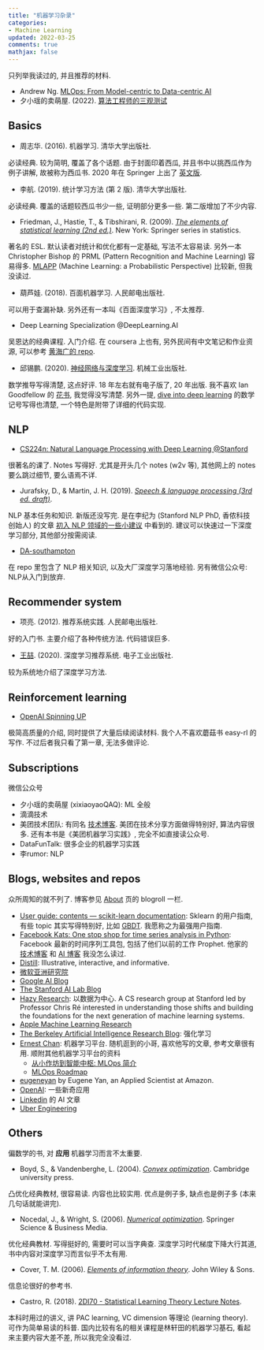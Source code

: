 ```yaml
---
title: "机器学习杂录"
categories: 
- Machine Learning
updated: 2022-03-25
comments: true
mathjax: false
---
```


只列举我读过的, 并且推荐的材料.

<!-- more -->

- Andrew Ng. [MLOps: From Model-centric to Data-centric AI](https://www.deeplearning.ai/wp-content/uploads/2021/06/MLOps-From-Model-centric-to-Data-centric-AI.pdf)
- 夕小瑶的卖萌屋. (2022). [算法工程师的三观测试](https://mp.weixin.qq.com/s/cVw05WElPWMUK9s6MFig0Q)

## Basics

- 周志华. (2016). 机器学习. 清华大学出版社.

必读经典. 较为简明, 覆盖了各个话题. 由于封面印着西瓜, 并且书中以挑西瓜作为例子讲解, 故被称为西瓜书. 2020 年在 Springer 上出了 [英文版](https://www.springer.com/gp/book/9789811519666).

- 李航. (2019). 统计学习方法 (第 2 版). 清华大学出版社.

必读经典. 覆盖的话题较西瓜书少一些, 证明部分更多一些. 第二版增加了不少内容.

- Friedman, J., Hastie, T., & Tibshirani, R. (2009). *[The elements of statistical learning (2nd ed.)](https://web.stanford.edu/~hastie/ElemStatLearn/)*. New York: Springer series in statistics.

著名的 ESL. 默认读者对统计和优化都有一定基础, 写法不太容易读. 另外一本 Christopher Bishop 的 PRML (Pattern Recognition and Machine Learning) 容易得多. [MLAPP](https://probml.github.io/pml-book/) (Machine Learning: a Probabilistic Perspective) 比较新, 但我没读过.

- 葫芦娃. (2018). 百面机器学习. 人民邮电出版社.

可以用于查漏补缺. 另外还有一本叫《百面深度学习》, 不太推荐.

- Deep Learning Specialization @DeepLearning.AI

吴恩达的经典课程. 入门介绍. 在 coursera 上也有, 另外民间有中文笔记和作业资源, 可以参考 [黄海广的 repo](https://github.com/fengdu78/deeplearning_ai_books).

- 邱锡鹏. (2020). [神经网络与深度学习](https://nndl.github.io/). 机械工业出版社.

数学推导写得清楚, 这点好评. 18 年左右就有电子版了, 20 年出版. 我不喜欢 Ian Goodfellow 的 [花书](https://www.deeplearningbook.org/), 我觉得没写清楚. 另外一提, [dive into deep learning](https://d2l.ai/chapter_preface/index.html) 的数学记号写得也清楚, 一个特色是附带了详细的代码实现.

## NLP

- [CS224n: Natural Language Processing with Deep Learning @Stanford](https://web.stanford.edu/class/cs224n/)

很著名的课了. Notes 写得好. 尤其是开头几个 notes (w2v 等), 其他网上的 notes 要么跳过细节, 要么语焉不详.

- Jurafsky, D., & Martin, J. H. (2019). *[Speech & language processing (3rd ed. draft)](https://web.stanford.edu/~jurafsky/slp3/)*. 

NLP 基本任务和知识. 新版还没写完. 是在李纪为 (Stanford NLP PhD, 香侬科技创始人) 的文章 [初入 NLP 领域的一些小建议](https://zhuanlan.zhihu.com/p/59184256) 中看到的. 建议可以快速过一下深度学习部分, 其他部分按需阅读.

- [DA-southampton](https://github.com/DA-southampton)

在 repo 里包含了 NLP 相关知识, 以及大厂深度学习落地经验. 另有微信公众号: NLP从入门到放弃.

## Recommender system

- 项亮. (2012). 推荐系统实践. 人民邮电出版社.

好的入门书. 主要介绍了各种传统方法. 代码错误巨多.

- [王喆](https://www.zhihu.com/people/wang-zhe-58). (2020). 深度学习推荐系统. 电子工业出版社.

较为系统地介绍了深度学习方法.

## Reinforcement learning

- [OpenAI Spinning UP](https://spinningup.openai.com/en/latest/spinningup/rl_intro.html)

极简高质量的介绍, 同时提供了大量后续阅读材料. 我个人不喜欢蘑菇书 easy-rl 的写作. 不过后者我只看了第一章, 无法多做评论.

## Subscriptions

微信公众号

- 夕小瑶的卖萌屋 (xixiaoyaoQAQ): ML 全般
- 滴滴技术
- 美团技术团队: 有同名 [技术博客](https://tech.meituan.com/). 美团在技术分享方面做得特别好, 算法内容很多. 还有本书是《美团机器学习实践》, 完全不如直接读公众号.
- DataFunTalk: 很多企业的机器学习实践
- 李rumor: NLP

## Blogs, websites and repos

众所周知的就不列了. 博客参见 [About](https://shiina18.github.io/about/) 页的 blogroll 一栏.

- [User guide: contents — scikit-learn documentation](https://scikit-learn.org/stable/user_guide.html): Sklearn 的用户指南, 有些 topic 其实写得特别好, 比如 [GBDT](https://scikit-learn.org/stable/modules/ensemble.html#gradient-tree-boosting). 我愿称之为最强用户指南.
- [Facebook Kats: One stop shop for time series analysis in Python](https://facebookresearch.github.io/Kats/): Facebook 最新的时间序列工具包, 包括了他们以前的工作 Prophet. 他家的 [技术博客](https://engineering.fb.com/) 和 [AI 博客](https://ai.facebook.com/blog/) 我没怎么读过.
- [Distill](https://distill.pub/): Illustrative, interactive, and informative.
- [微软亚洲研究院](https://www.msra.cn/)
- [Google AI Blog](https://ai.googleblog.com/)
- [The Stanford AI Lab Blog](http://ai.stanford.edu/blog/)
- [Hazy Research](https://hazyresearch.stanford.edu/blog): 以数据为中心. A CS research group at Stanford led by Professor Chris Ré interested in understanding those shifts and building the foundations for the next generation of machine learning systems. 
- [Apple Machine Learning Research](https://machinelearning.apple.com/research/)
- [The Berkeley Artificial Intelligence Research Blog](https://bair.berkeley.edu/blog/): 强化学习
- [Ernest Chan](https://ernestklchan.medium.com/): 机器学习平台. 随机逛到的小哥, 喜欢他写的文章, 参考文章很有用. 顺附其他机器学习平台的资料
    - [从小作坊到智能中枢: MLOps 简介](https://zhuanlan.zhihu.com/p/357897337)
    - [MLOps Roadmap](https://github.com/cdfoundation/sig-mlops/blob/master/roadmap/2021/MLOpsRoadmap2021.md)
- [eugeneyan](https://eugeneyan.com/) by Eugene Yan, an Applied Scientist at Amazon.
- [OpenAI](https://openai.com/blog/): 一些新奇应用
- [Linkedin](https://engineering.linkedin.com/blog/topic/artificial-intelligence) 的 AI 文章
- [Uber Engineering](https://eng.uber.com/category/articles/ai/)

## Others

偏数学的书, 对 **应用** 机器学习而言不太重要. 

- Boyd, S., & Vandenberghe, L. (2004). *[Convex optimization](https://web.stanford.edu/~boyd/cvxbook/)*. Cambridge university press.

凸优化经典教材, 很容易读. 内容也比较实用. 优点是例子多, 缺点也是例子多 (本来几句话就能讲完).

- Nocedal, J., & Wright, S. (2006). *[Numerical optimization](http://www.apmath.spbu.ru/cnsa/pdf/monograf/Numerical_Optimization2006.pdf)*. Springer Science & Business Media.

优化经典教材. 写得挺好的, 需要时可以当字典查. 深度学习时代梯度下降大行其道, 书中内容对深度学习而言似乎不太有用. 

- Cover, T. M. (2006). *[Elements of information theory](http://staff.ustc.edu.cn/~cgong821/Wiley.Interscience.Elements.of.Information.Theory.Jul.2006.eBook-DDU.pdf)*. John Wiley & Sons.

信息论很好的参考书.

- Castro, R. (2018). [2DI70 - Statistical Learning Theory Lecture Notes](https://www.win.tue.nl/~rmcastro/2DI70/files/2DI70_Lecture_Notes.pdf).

本科时用过的讲义, 讲 PAC learning, VC dimension 等理论 (learning theory). 可作为简单易读的科普. 国内比较有名的相关课程是林轩田的机器学习基石, 看起来主要内容大差不差, 所以我完全没看过.

